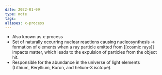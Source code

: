 ```yaml
---
date: 2022-01-09
type: note
tags: 
aliases: x-process
---
```


- Also known as x-process
- Set of naturally occurring nuclear reactions causing nucleosynthesis → formation of elements when a ray particle emitted from [[cosmic rays]] impacts matter, which leads to the expulsion of particles from the object hit.
- Responsible for the abundance in the universe of light elements (Lithium, Beryllium, Boron, and helium-3 isotope).
